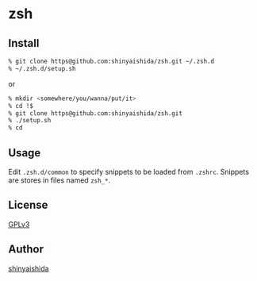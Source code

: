 zsh
====

## Install

```bash
% git clone https@github.com:shinyaishida/zsh.git ~/.zsh.d
% ~/.zsh.d/setup.sh
```
or
```bash
% mkdir <somewhere/you/wanna/put/it>
% cd !$
% git clone https@github.com:shinyaishida/zsh.git
% ./setup.sh
% cd
```

## Usage

Edit ```.zsh.d/common``` to specify snippets to be loaded from ```.zshrc```. Snippets are stores in files named ```zsh_*```.

## License

[GPLv3](LICENSE)

## Author

[shinyaishida](https://github.com/shinyaishida)
